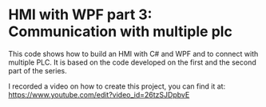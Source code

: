 # HMI with WPF part 3: Communication with multiple plc

This code shows how to build an HMI with C# and WPF and to connect with multiple PLC. It is based on the code developed on the first and the second part of the series.

I recorded a video on how to create this project, you can find it at: https://www.youtube.com/edit?video_id=26tzSJDpbvE
